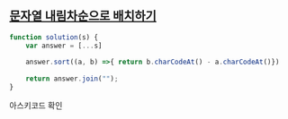 ## [문자열 내림차순으로 배치하기](https://school.programmers.co.kr/learn/courses/30/lessons/12917)

```jsx
function solution(s) {
    var answer = [...s]
    
    answer.sort((a, b) =>{ return b.charCodeAt() - a.charCodeAt()})
    
    return answer.join("");
}
```

아스키코드 확인